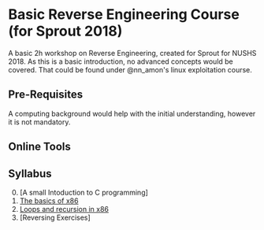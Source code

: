 # Basic Reverse Engineering Course (for Sprout 2018)

A basic 2h workshop on Reverse Engineering, created for Sprout for NUSHS 2018.
As this is a basic introduction, no advanced concepts would be covered. That could
be found under @nn_amon's linux exploitation course.

## Pre-Requisites

A computing background would help with the initial understanding, however it is not
mandatory.

## Online Tools


## Syllabus

0. [A small Intoduction to C programming]
1. [The basics of x86]
2. [Loops and recursion in x86]
3. [Reversing Exercises] 

[A small Introduction to C programming]: ./lessons/0_introduction/lessonplan.md
[The Basics of x86]: ./lessons/1_x86_basics/lessonplan.md
[Loops and Recursion in x86]: ./lessons/2_loops_recursion/lessonplan.md
